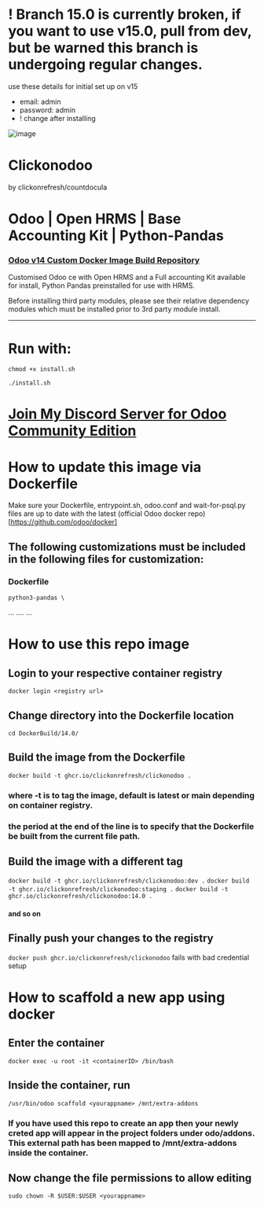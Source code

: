 # ! Branch 15.0 is currently broken, if you want to use v15.0, pull from dev, but be warned this branch is undergoing regular changes.

use these details for initial set up on v15

- email: admin
- password: admin
- ! change after installing

![image](https://user-images.githubusercontent.com/72121107/114523314-789a0100-9c44-11eb-996a-47d8224635c7.png)

# Clickonodoo

by clickonrefresh/countdocula

# Odoo | Open HRMS | Base Accounting Kit | Python-Pandas

### [Odoo v14 Custom Docker Image Build Repository](https://github.com/clickonrefresh/clickonodoo/pkgs/container/clickonodoo)

Customised Odoo ce with Open HRMS and a Full accounting Kit available for install, Python Pandas preinstalled for use with HRMS.

Before installing third party modules, please see their relative dependency modules which must be installed prior to 3rd party module install.

---

# Run with:

```
chmod +x install.sh
```

```
./install.sh
```

# [Join My Discord Server for Odoo Community Edition](https://discord.gg/kaVT7m9V4p)

# How to update this image via Dockerfile

Make sure your Dockerfile, entrypoint.sh, odoo.conf and wait-for-psql.py files are up to date with the latest (official Odoo docker repo)[https://github.com/odoo/docker]

## The following customizations must be included in the following files for customization:

### Dockerfile

```
python3-pandas \
```

...
....
...

# How to use this repo image

## Login to your respective container registry

`docker login <registry url>`

## Change directory into the Dockerfile location

`cd DockerBuild/14.0/`

## Build the image from the Dockerfile

`docker build -t ghcr.io/clickonrefresh/clickonodoo .`

### where -t is to tag the image, default is latest or main depending on container registry.

### the period at the end of the line is to specify that the Dockerfile be built from the current file path.

## Build the image with a different tag

`docker build -t ghcr.io/clickonrefresh/clickonodoo:dev .`
`docker build -t ghcr.io/clickonrefresh/clickonodoo:staging .`
`docker build -t ghcr.io/clickonrefresh/clickonodoo:14.0 .`

#### and so on

## Finally push your changes to the registry

`docker push ghcr.io/clickonrefresh/clickonodoo`
fails with bad credential setup

# How to scaffold a new app using docker

## Enter the container

`docker exec -u root -it <containerID> /bin/bash`

## Inside the container, run

`/usr/bin/odoo scaffold <yourappname> /mnt/extra-addons`

### If you have used this repo to create an app then your newly creted app will appear in the project folders under odo/addons. This external path has been mapped to /mnt/extra-addons inside the container.

## Now change the file permissions to allow editing

`sudo chown -R $USER:$USER <yourappname>`
